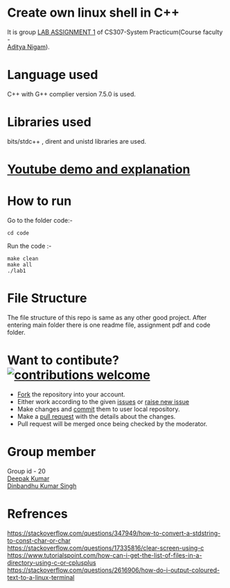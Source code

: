 # Create own linux shell in C++
It is group [LAB ASSIGNMENT 1](/CS307_Assignment_1__2020__OS.pdf) of CS307-System Practicum(Course faculty - 	
[Aditya Nigam](https://faculty.iitmandi.ac.in/~aditya/)). </br>

# Language used
C++ with G++ complier version 7.5.0 is used.

# Libraries used
bits/stdc++ , dirent and unistd libraries are used.

# [Youtube demo and explanation](https://youtu.be/ghlSUnWvPHU)

# How to run
Go to the folder code:-

    cd code

Run the code :-

    make clean
    make all
    ./lab1

# File Structure
The file structure of this repo is same as any other good project. After entering main folder there is one readme file, assignment pdf and code folder.

# Want to contibute? [![contributions welcome](https://img.shields.io/badge/contributions-welcome-brightgreen.svg?style=flat)](https://github.com/deepakjnv880/Create_own_linux_shell_in_CPP/issues)
* [Fork](https://help.github.com/en/github/getting-started-with-github/fork-a-repo) the repository into your account.
* Either work according to the given [issues](https://github.com/deepakjnv880/Create_own_linux_shell_in_CPP/issues) or [raise new issue](https://github.com/deepakjnv880/Create_own_linux_shell_in_CPP/issues/new)
* Make changes and [commit](https://help.github.com/en/desktop/contributing-to-projects/committing-and-reviewing-changes-to-your-project) them to user local repository.
* Make a [pull request](https://help.github.com/en/github/collaborating-with-issues-and-pull-requests/creating-a-pull-request) with the details about the changes.
* Pull request will be merged once being checked by the moderator.

# Group member
Group id - 20  
[Deepak Kumar](https://github.com/deepakjnv880)  
[Dinbandhu Kumar Singh](https://github.com/DinbandhuKumarSingh)  

# Refrences
https://stackoverflow.com/questions/347949/how-to-convert-a-stdstring-to-const-char-or-char  
https://stackoverflow.com/questions/17335816/clear-screen-using-c  
https://www.tutorialspoint.com/how-can-i-get-the-list-of-files-in-a-directory-using-c-or-cplusplus  
https://stackoverflow.com/questions/2616906/how-do-i-output-coloured-text-to-a-linux-terminal  
